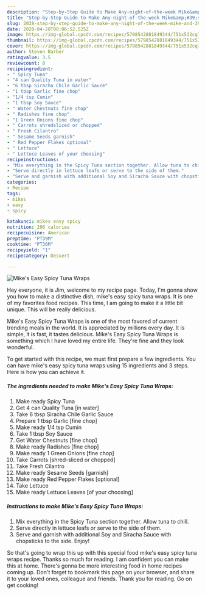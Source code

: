 ```yaml
---
description: "Step-by-Step Guide to Make Any-night-of-the-week Mike&amp;#39;s Easy Spicy Tuna Wraps"
title: "Step-by-Step Guide to Make Any-night-of-the-week Mike&amp;#39;s Easy Spicy Tuna Wraps"
slug: 2038-step-by-step-guide-to-make-any-night-of-the-week-mike-and-39-s-easy-spicy-tuna-wraps
date: 2020-04-28T08:06:52.525Z
image: https://img-global.cpcdn.com/recipes/5798542881849344/751x532cq70/mikes-easy-spicy-tuna-wraps-recipe-main-photo.jpg
thumbnail: https://img-global.cpcdn.com/recipes/5798542881849344/751x532cq70/mikes-easy-spicy-tuna-wraps-recipe-main-photo.jpg
cover: https://img-global.cpcdn.com/recipes/5798542881849344/751x532cq70/mikes-easy-spicy-tuna-wraps-recipe-main-photo.jpg
author: Steven Barber
ratingvalue: 3.5
reviewcount: 8
recipeingredient:
- " Spicy Tuna"
- "4 can Quality Tuna in water"
- "6 tbsp Siracha Chile Garlic Sauce"
- "1 tbsp Garlic fine chop"
- "1/4 tsp Cumin"
- "1 tbsp Soy Sauce"
- " Water Chestnuts fine chop"
- " Radishes fine chop"
- "1 Green Onions fine chop"
- " Carrots shredsliced or chopped"
- " Fresh Cilantro"
- " Sesame Seeds garnish"
- " Red Pepper Flakes optional"
- " Lettuce"
- " Lettuce Leaves of your choosing"
recipeinstructions:
- "Mix everything in the Spicy Tuna section together. Allow tuna to chill."
- "Serve directly in lettuce leafs or serve to the side of them."
- "Serve and garnish with additional Soy and Siracha Sauce with chopsticks to the side. Enjoy!"
categories:
- Recipe
tags:
- mikes
- easy
- spicy

katakunci: mikes easy spicy 
nutrition: 296 calories
recipecuisine: American
preptime: "PT39M"
cooktime: "PT36M"
recipeyield: "1"
recipecategory: Dessert

---
```



![Mike&#39;s Easy Spicy Tuna Wraps](https://img-global.cpcdn.com/recipes/5798542881849344/751x532cq70/mikes-easy-spicy-tuna-wraps-recipe-main-photo.jpg)

Hey everyone, it is Jim, welcome to my recipe page. Today, I'm gonna show you how to make a distinctive dish, mike&#39;s easy spicy tuna wraps. It is one of my favorites food recipes. This time, I am going to make it a little bit unique. This will be really delicious.

Mike&#39;s Easy Spicy Tuna Wraps is one of the most favored of current trending meals in the world. It is appreciated by millions every day. It is simple, it is fast, it tastes delicious. Mike&#39;s Easy Spicy Tuna Wraps is something which I have loved my entire life. They're fine and they look wonderful.




To get started with this recipe, we must first prepare a few ingredients. You can have mike&#39;s easy spicy tuna wraps using 15 ingredients and 3 steps. Here is how you can achieve it.

<!--inarticleads1-->

##### The ingredients needed to make Mike&#39;s Easy Spicy Tuna Wraps:

1. Make ready  Spicy Tuna
1. Get 4 can Quality Tuna [in water]
1. Take 6 tbsp Siracha Chile Garlic Sauce
1. Prepare 1 tbsp Garlic [fine chop]
1. Make ready 1/4 tsp Cumin
1. Take 1 tbsp Soy Sauce
1. Get  Water Chestnuts [fine chop]
1. Make ready  Radishes [fine chop]
1. Make ready 1 Green Onions [fine chop]
1. Take  Carrots [shred-sliced or chopped]
1. Take  Fresh Cilantro
1. Make ready  Sesame Seeds [garnish]
1. Make ready  Red Pepper Flakes [optional]
1. Take  Lettuce
1. Make ready  Lettuce Leaves [of your choosing]




<!--inarticleads2-->

##### Instructions to make Mike&#39;s Easy Spicy Tuna Wraps:

1. Mix everything in the Spicy Tuna section together. Allow tuna to chill.
1. Serve directly in lettuce leafs or serve to the side of them.
1. Serve and garnish with additional Soy and Siracha Sauce with chopsticks to the side. Enjoy!




So that's going to wrap this up with this special food mike&#39;s easy spicy tuna wraps recipe. Thanks so much for reading. I am confident you can make this at home. There's gonna be more interesting food in home recipes coming up. Don't forget to bookmark this page on your browser, and share it to your loved ones, colleague and friends. Thank you for reading. Go on get cooking!
